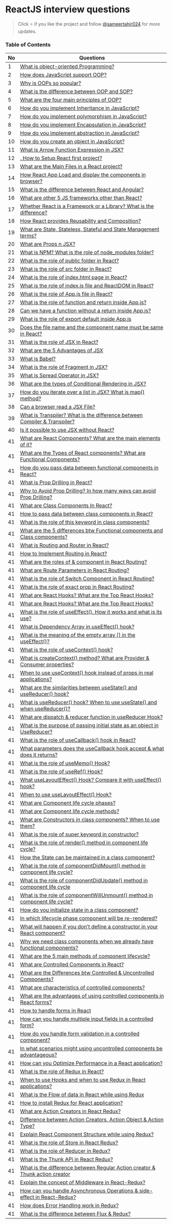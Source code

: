 # ReactJS interview questions
> Click :star: if you like the project and follow [@sameertahir024](https://github.com/Sameertahir024) for more updates.
### Table of Contents

| No  | Questions                                                                                                    |
| --- | ------------------------------------------------------------------------------------------------------------ |
| 1   | [What is object-oriented Programming?](#answer-1)                                                            |
| 2   | [How does JavaScript support OOP?](#answer-2)      
| 3   | [Why is OOPs so popular?](#answer-3)|
| 4   | [What is the difference between OOP and SOP?](#answer-4)                                                     |
| 5   | [What are the four main principles of OOP?](#answer-5)          
| 6   | [How do you implement Inheritance in JavaScript?](#answer-6)                                                 |
| 7   | [How do you implement polymorphism in JavaScript?](#answer-7)                                                |
| 8   | [How do you implement Encapsulation in JavaScript?](#answer-8)                                               |
| 9   | [How do you implement abstraction in JavaScript?](#answer-9)                                                 |
| 10  | [How do you create an object in JavaScript?](#answer-10)                                                     |
| 11  | [ What is Arrow Function Expression in JSX?](#answer-11)                                                             |
| 12  | [. How to Setup React first project?](#answer-12)                                            |
| 13  | [What are the Main Files in a React project?](#answer-13)                                               |
| 14  | [How React App Load and display the components in browser?](#answer-14)           |
| 15  | [What is the difference between React and Angular?](#answer-15)                                                     |
| 16  | [What are other 5 JS frameworks other than React?](#answer-16)                                    |
| 17  | [Whether React is a Framework or a Library? What is the difference?](#answer-17)                   |
| 18  | [How React provides Reusability and Composition?](#answer-18)                                          |
| 19  | [What are State, Stateless, Stateful and State Management terms?](#answer-19)                                                    |
| 20  | [What are Props n JSX?](#answer-20)                                                 |
| 21  | [What is NPM? What is the role of node_modules folder?](#answer-21)                                       |
| 22  | [What is the role of public folder in React?](#answer-22)                                      |
| 23  | [What is the role of src folder in React?](#answer-23)                                              |
| 24  | [What is the role of index.html page in React?](#answer-24)                                    |
| 25  | [What is the role of index.js file and ReactDOM in React?](#answer-25)                            |
| 26  | [What is the role of App.js file in React?](#answer-26)                                         |
| 27  | [What is the role of function and return inside App.js?](#answer-27)                                    |
| 28  | [Can we have a function without a return inside App.js?](#answer-28)                                      |
| 29  | [What is the role of export default inside App.js](#answer-29)                               |
| 30  | [Does the file name and the component name must be same in React?](#answer-30)                            |
| 31  | [What is the role of JSX in React?](#answer-31)                                    |
| 32  | [What are the 5 Advantages of JSX](#answer-32)                  |
| 33  | [What is Babel?](#answer-33)                                             |
| 34  | [What is the role of Fragment in JSX?](#answer-34)                  |
| 35  | [What is Spread Operator in JSX?](#answer-35)    
| 36  | [What are the types of Conditional Rendering in JSX?](#answer-36)          
| 37  | [How do you iterate over a list in JSX? What is map() method?](#answer-37)                                   |
| 38  | [Can a browser read a JSX File?](#answer-38)                                                                 |
| 39  | [What is Transpiler? What is the difference between Compiler & Transpiler?](#answer-39)                      |
| 40  | [Is it possible to use JSX without React?](#answer-40)                                                       |
| 41  | [What are React Components? What are the main elements of it?](#answer-41)                                   |
| 41  | [What are the Types of React components? What are Functional Components?](#answer-41)                        |
| 41  | [ How do you pass data between functional components in React?](#answer-41)                                  |
| 41  | [What is Prop Drilling in React?](#answer-41)                                                                |
| 41  | [Why to Avoid Prop Drilling? In how many ways can avoid Prop Drilling?](#answer-41)                          |
| 41  | [What are Class Components In React?](#answer-41)                                                            |
| 41  | [How to pass data between class components in React?](#answer-41)                                            |
| 41  | [What is the role of this keyword in class components?](#answer-41)                                          |
| 41  | [What are the 5 differences btw Functional components and Class components?](#answer-41)                     |
| 41  | [What is Routing and Router in React?](#answer-41)                                                           |
| 41  | [ How to Implement Routing in React?](#answer-41)                                                            |
| 41  | [What are the roles of <Routes> & <Route> component in React Routing?](#answer-41)                                                         |
| 41  | [What are Route Parameters in React Routing?](#answer-41)                                                         |
| 41  | [What is the role of Switch Component in React Routing?](#answer-41)                                                         |
| 41  | [What is the role of exact prop in React Routing?](#answer-41)                                                         |
| 41  | [What are React Hooks? What are the Top React Hooks?](#answer-41)                                                         |
| 41  | [What are React Hooks? What are the Top React Hooks?](#answer-41)                                                         |
| 41  | [What is the role of useEffect(). How it works and what is its use?](#answer-41)                                                         |
| 41  | [What is Dependency Array in useEffect() hook?](#answer-41)                                                         |
| 41  | [What is the meaning of the empty array [] in the useEffect()?](#answer-41)                                                         |
| 41  | [What is the role of useContext() hook?](#answer-41)                                                         |
| 41  | [What is createContext() method? What are Provider & Consumer properties?](#answer-41)                                                         |
| 41  | [When to use useContext() hook instead of props in real applications?](#answer-41)                                                         |
| 41  | [ What are the similarities between useState() and useReducer() hook?](#answer-41)                                                         |
| 41  | [What is useReducer() hook? When to use useState() and when useReducer()?](#answer-41)                                                         |
| 41  | [What are dispatch & reducer function in useReducer Hook?](#answer-41)                                                         |
| 41  | [What is the purpose of passing initial state as an object in UseReducer?](#answer-41)                                                         |
| 41  | [What is the role of useCallback() hook in React?](#answer-41)                                                         |
| 41  | [What parameters does the useCallback hook accept & what does it returns?](#answer-41)                                                         |
| 41  | [What is the role of useMemo() Hook?](#answer-41)                                                         |
| 41  | [What is the role of useRef() Hook?](#answer-41)                                                         |
| 41  | [What useLayoutEffect() Hook? Compare it with useEffect() hook?](#answer-41)                                                         |
| 41  | [When to use useLayoutEffect() Hook?](#answer-41)                                                         |
| 41  | [What are Component life cycle phases?](#answer-41)                                                         |
| 41  | [What are Component life cycle methods?](#answer-41)                                                         |
| 41  | [What are Constructors in class components? When to use them?](#answer-41)                                                         |
| 41  | [What is the role of super keyword in constructor?](#answer-41)                                                         |
| 41  | [What is the role of render() method in component life cycle?](#answer-41)                                                         |
| 41  | [How the State can be maintained in a class component?](#answer-41)                                                         |
| 41  | [What is the role of componentDidMount() method in component life cycle?](#answer-41)                                                         |
| 41  | [What is the role of componentDidUpdate() method in component life cycle](#answer-41)                                                         |
| 41  | [What is the role of componentWillUnmount() method in component life cycle?](#answer-41)                                                         |
| 41  | [How do you initialize state in a class component?](#answer-41)                                                         |
| 41  | [ In which lifecycle phase component will be re-rendered?](#answer-41)                                                         |
| 41  | [What will happen if you don’t define a constructor in your React component?](#answer-41)                                                         |
| 41  | [Why we need class components when we already have functional components?](#answer-41)                                                         |
| 41  | [What are the 5 main methods of component lifecycle?](#answer-41)                                                         |
| 41  | [What are Controlled Components in React?](#answer-41)                                                         |
| 41  | [What are the Differences btw Controlled & Uncontrolled Components?](#answer-41)                                                         |
| 41  | [ What are characteristics of controlled components?](#answer-41)                                                         |
| 41  | [What are the advantages of using controlled components in React forms?](#answer-41)                                                         |
| 41  | [How to handle forms in React](#answer-41)                                                         |
| 41  | [How can you handle multiple input fields in a controlled form?](#answer-41)                                                         |
| 41  | [How do you handle form validation in a controlled component?](#answer-41)                                                         |
| 41  | [In what scenarios might using uncontrolled components be advantageous?](#answer-41)                                                         |
| 41  | [How can you Optimize Performance in a React application?](#answer-41)                                                         |
| 41  | [What is the role of Redux in React?](#answer-41)                                                         |
| 41  | [When to use Hooks and when to use Redux in React applications?](#answer-41)                                                         |
| 41  | [What is the Flow of data in React while using Redux](#answer-41)                                                         |
| 41  | [How to install Redux for React application?](#answer-41)                                                         |
| 41  | [What are Action Creators in React Redux?](#answer-41)                                                         |
| 41  | [Difference between Action Creators, Action Object & Action Type?](#answer-41)                                                         |
| 41  | [Explain React Component Structure while using Redux?](#answer-41)                                                         |
| 41  | [What is the role of Store in React Redux?](#answer-41)                                                         |
| 41  | [What is the role of Reducer in Redux?](#answer-41)                                                         |
| 41  | [What is the Thunk APi in React Redux?](#answer-41)                                                         |
| 41  | [What is the difference between Regular Action creator & Thunk action creator](#answer-41)                                                         |
| 41  | [Explain the concept of Middleware in React-Redux?](#answer-41)                                                         |
| 41  | [How can you handle Asynchronous Operations & side-effect in React-Redux?](#answer-41)                                                         |
| 41  | [How does Error Handling work in Redux?](#answer-41)                                                         |
| 41  | [What is the difference between Flux & Redux?](#answer-41)                                                         |
